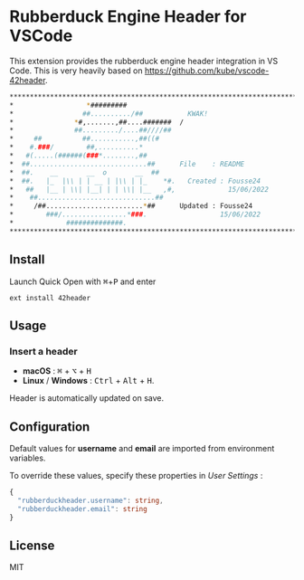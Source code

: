 
# Rubberduck Engine Header for VSCode

This extension provides the rubberduck engine header integration in VS Code.
This is very heavily based on https://github.com/kube/vscode-42header.

```bash
*********************************************************************************
*                  *#########                                                   *
*                 ##........../##           KWAK!                               *
*               *#,.......,##....#######  /                                     *
*               ##........./....##////##                                        *
*     ##          ##...........,##((#                                           *
*    #.###/        ##,..........*                                               *
*   #(.....(######(###*........,##                                              *
*  ##.............................##      File    : README                      *
*  ##.    __       __  o       __  ##                                           *
*  ##.   |_  |\\ | | __ | |\\ | |_    *#.   Created : Fousse24                    *
*   ##   |__ | \\| |__| | | \\| |__   ,#,             15/06/2022                  *
*    ##.............................##                                          *
*     /##........................*##      Updated : Fousse24                    *
*        ###/................*###.                  15/06/2022                  *
*             ##############.                                                   *
*********************************************************************************
```

## Install

Launch Quick Open with <kbd>⌘</kbd>+<kbd>P</kbd> and enter
```
ext install 42header
```

## Usage

### Insert a header
 - **macOS** : <kbd>⌘</kbd> + <kbd>⌥</kbd> + <kbd>H</kbd>
 - **Linux** / **Windows** : <kbd>Ctrl</kbd> + <kbd>Alt</kbd> + <kbd>H</kbd>.

Header is automatically updated on save.


## Configuration

Default values for **username** and **email** are imported from environment variables.

To override these values, specify these properties in *User Settings* :

```ts
{
  "rubberduckheader.username": string,
  "rubberduckheader.email": string
}
```

## License

MIT
